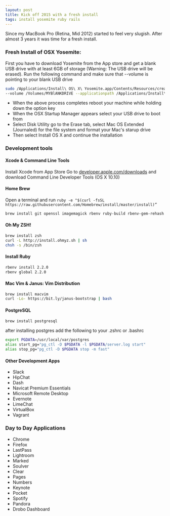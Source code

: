 ```yaml
---
layout: post
title: Kick off 2015 with a fresh install
tags: install yosemite ruby rails
---
```


Since my MacBook Pro (Retina, Mid 2012) started to feel very slugish.
After almost 3 years it was time for a fresh install.

### Fresh Install of OSX Yosemite:

First you have to download Yosemite from the App store and get a blank USB drive with at least 6GB of storage (Warning: The USB drive will be erased).
Run the following command and make sure that --volume is pointing to your blank USB drive

``` bash
sudo /Applications/Install\ OS\ X\ Yosemite.app/Contents/Resources/createinstallmedia \
--volume /Volumes/MYBlANKDRIVE --applicationpath /Applications/Install\ OS\ X\ Yosemite.app --nointeraction
```

  * When the above process completes reboot your machine while holding down the option key
  * When the OSX Startup Manager appears select your USB drive to boot from
  * Select Disk Utility go to the Erase tab, select Mac OS Extended (Journaled) for the file system
    and format your Mac's starup drive
  * Then select Install OS X and continue    the installation

### Development tools

#### Xcode & Command Line Tools
Install Xcode from App Store
Go to [developer.apple.com/downloads](https://developer.apple.com/downloads/) and download
Command Line Developer Tools (OS X 10.10)

#### Home Brew
Open a terminal and run `ruby -e "$(curl -fsSL https://raw.githubusercontent.com/Homebrew/install/master/install)”`

```bash
brew install git openssl imagemagick rbenv ruby-build rbenv-gem-rehash libxml2 libxslt automake
```

#### Oh My ZSH!

```bash
brew install zsh
curl -L http://install.ohmyz.sh | sh
chsh -s /bin/zsh
```

#### Install Ruby
```bash
rbenv install 2.2.0
rbenv global 2.2.0
```

#### Mac Vim & Janus: Vim Distribution
```bash
brew install macvim
curl -Lo- https://bit.ly/janus-bootstrap | bash
```

#### PostgreSQL
```bash
brew install postgresql
```
after installing postgres add the following to your .zshrc or .bashrc

```bash
export PGDATA=/usr/local/var/postgres
alias start_pg="pg_ctl -D $PGDATA -l $PGDATA/server.log start"
alias stop_pg="pg_ctl -D $PGDATA stop -m fast"
```

#### Other Development Apps
  * Slack
  * HipChat
  * Dash
  * Navicat Premium Essentials
  * Microsoft Remote Desktop
  * Evernote
  * LimeChat
  * VirtualBox
  * Vagrant



### Day to Day Applications
  * Chrome
  * Firefox
  * LastPass
  * Lightroom
  * Marked
  * Soulver
  * Clear
  * Pages
  * Numbers
  * Keynote
  * Pocket
  * Spotify
  * Pandora
  * Drobo Dashboard

